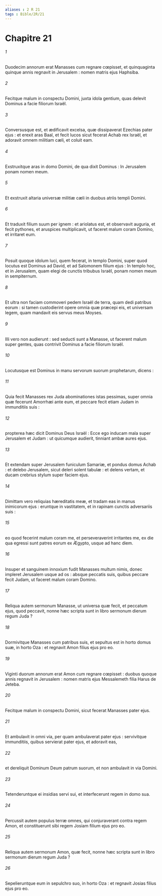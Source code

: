 ```yaml
---
aliases : 2 R 21
tags : Bible/2R/21
---
```


# Chapitre 21

###### 1
Duodecim annorum erat Manasses cum regnare cœpisset, et quinquaginta quinque annis regnavit in Jerusalem : nomen matris ejus Haphsiba.
###### 2
Fecitque malum in conspectu Domini, juxta idola gentium, quas delevit Dominus a facie filiorum Israël.
###### 3
Conversusque est, et ædificavit excelsa, quæ dissipaverat Ezechias pater ejus : et erexit aras Baal, et fecit lucos sicut fecerat Achab rex Israël, et adoravit omnem militiam cæli, et coluit eam.
###### 4
Exstruxitque aras in domo Domini, de qua dixit Dominus : In Jerusalem ponam nomen meum.
###### 5
Et exstruxit altaria universæ militiæ cæli in duobus atriis templi Domini.
###### 6
Et traduxit filium suum per ignem : et ariolatus est, et observavit auguria, et fecit pythones, et aruspices multiplicavit, ut faceret malum coram Domino, et irritaret eum.
###### 7
Posuit quoque idolum luci, quem fecerat, in templo Domini, super quod locutus est Dominus ad David, et ad Salomonem filium ejus : In templo hoc, et in Jerusalem, quam elegi de cunctis tribubus Israël, ponam nomen meum in sempiternum.
###### 8
Et ultra non faciam commoveri pedem Israël de terra, quam dedi patribus eorum : si tamen custodierint opere omnia quæ præcepi eis, et universam legem, quam mandavit eis servus meus Moyses.
###### 9
Illi vero non audierunt : sed seducti sunt a Manasse, ut facerent malum super gentes, quas contrivit Dominus a facie filiorum Israël.
###### 10
Locutusque est Dominus in manu servorum suorum prophetarum, dicens :
###### 11
Quia fecit Manasses rex Juda abominationes istas pessimas, super omnia quæ fecerunt Amorrhæi ante eum, et peccare fecit etiam Judam in immunditiis suis :
###### 12
propterea hæc dicit Dominus Deus Israël : Ecce ego inducam mala super Jerusalem et Judam : ut quicumque audierit, tinniant ambæ aures ejus.
###### 13
Et extendam super Jerusalem funiculum Samariæ, et pondus domus Achab : et delebo Jerusalem, sicut deleri solent tabulæ : et delens vertam, et ducam crebrius stylum super faciem ejus.
###### 14
Dimittam vero reliquias hæreditatis meæ, et tradam eas in manus inimicorum ejus : eruntque in vastitatem, et in rapinam cunctis adversariis suis :
###### 15
eo quod fecerint malum coram me, et perseveraverint irritantes me, ex die qua egressi sunt patres eorum ex Ægypto, usque ad hanc diem.
###### 16
Insuper et sanguinem innoxium fudit Manasses multum nimis, donec impleret Jerusalem usque ad os : absque peccatis suis, quibus peccare fecit Judam, ut faceret malum coram Domino.
###### 17
Reliqua autem sermonum Manasse, ut universa quæ fecit, et peccatum ejus, quod peccavit, nonne hæc scripta sunt in libro sermonum dierum regum Juda ?
###### 18
Dormivitque Manasses cum patribus suis, et sepultus est in horto domus suæ, in horto Oza : et regnavit Amon filius ejus pro eo.
###### 19
Viginti duorum annorum erat Amon cum regnare cœpisset : duobus quoque annis regnavit in Jerusalem : nomen matris ejus Messalemeth filia Harus de Jeteba.
###### 20
Fecitque malum in conspectu Domini, sicut fecerat Manasses pater ejus.
###### 21
Et ambulavit in omni via, per quam ambulaverat pater ejus : servivitque immunditiis, quibus servierat pater ejus, et adoravit eas,
###### 22
et dereliquit Dominum Deum patrum suorum, et non ambulavit in via Domini.
###### 23
Tetenderuntque ei insidias servi sui, et interfecerunt regem in domo sua.
###### 24
Percussit autem populus terræ omnes, qui conjuraverant contra regem Amon, et constituerunt sibi regem Josiam filium ejus pro eo.
###### 25
Reliqua autem sermonum Amon, quæ fecit, nonne hæc scripta sunt in libro sermonum dierum regum Juda ?
###### 26
Sepelieruntque eum in sepulchro suo, in horto Oza : et regnavit Josias filius ejus pro eo.

